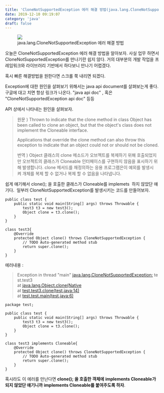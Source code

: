 ```yaml
---
title: 'CloneNotSupportedException 에러 해결 방법(java.lang.CloneNotSupportedException)'
date: 2019-12-10 09:19:07
category: 'java'
draft: false
---
```


<figure class="imageblock alignCenter" data-origin-width="0" data-origin-height="0"><span data-url="https://blog.kakaocdn.net/dn/bkishx/btqAlQ2UlrA/IujPDs4mgQfam3wadS2Kr0/img.png" data-lightbox="lightbox" data-alt="java.lang.CloneNotSupportedException 에러 해결 방법"><img src="https://blog.kakaocdn.net/dn/bkishx/btqAlQ2UlrA/IujPDs4mgQfam3wadS2Kr0/img.png" srcset="https://img1.daumcdn.net/thumb/R1280x0/?scode=mtistory2&amp;fname=https%3A%2F%2Fblog.kakaocdn.net%2Fdn%2Fbkishx%2FbtqAlQ2UlrA%2FIujPDs4mgQfam3wadS2Kr0%2Fimg.png" data-origin-width="0" data-origin-height="0"></span><figcaption>java.lang.CloneNotSupportedException 에러 해결 방법</figcaption></figure>

오늘은 CloneNotSupportedException 에러 해결 방법을 알아보자. 사실 업무 하면서 CloneNotSupportedException를 만나기란 쉽지 않다. 거의 대부분의 개발 작업을 프레임워크와 라이브러리 기반에서 하다보니 만나기 어렵겠다. 

혹시 빠른 해결방법을 원한다면 스크롤 쭉 내리면 되겠다.

Exception에 대한 원인을 살펴보기 위해서는 java api document를 살펴보는게 좋다. 구글에 대고 치면 항상 링크가 나온다. "java api doc" , 혹은 "CloneNotSupportedException api doc" 등등 

API 상에서 나타내는 원인을 살펴보자.

> 원문 ) Thrown to indicate that the clone method in class Object has been called to clone an object, but that the object's class does not implement the Cloneable interface.  
>   
> Applications that override the clone method can also throw this exception to indicate that an object could not or should not be cloned.  
>   
> 번역 ) Object 클래스의 clone 메소드가 오브젝트를 복제하기 위해 호출되었지만 오브젝트의 클래스가 Cloneable 인터페이스를 구현하지 않음을 표시하기 위해 발생합니다. clone 메서드를 재정의하는 응용 프로그램은이 예외를 발생시켜 개체를 복제 할 수 없거나 복제 할 수 없음을 나타냅니다.

쉽게 얘기해서 clone(); 을 호출한 클래스가 Cloneable를 implemets  하지 않았단 얘기다.  일부러 CloneNotSupportedException를 발생시키는 코드를 만들어보자.

    public class test {
    	public static void main(String[] args) throws Throwable {
    		test3 t3 = new test3();
    		Object clone = t3.clone();
    	}
    }
    
    class test3{
    	@Override
    	protected Object clone() throws CloneNotSupportedException {
    		// TODO Auto-generated method stub
    		return super.clone();
    	}	
    }

에러내용 :

> Exception in thread "main" [java.lang.CloneNotSupportedException:](java.lang.CloneNotSupportedException:) test.test3  
> at [java.lang.Object.clone(Native](java.lang.Object.clone(Native) Method)  
> at [test.test3.clone(test.java:14)](test.test3.clone(test.java:14))  
> at [test.test.main(test.java:6)](test.test.main(test.java:6))

    package test;
    
    public class test {
    	public static void main(String[] args) throws Throwable {
    		test3 t3 = new test3();
    		Object clone = t3.clone();
    	}
    }
    
    class test3 implements Cloneable{
    	@Override
    	protected Object clone() throws CloneNotSupportedException {
    		// TODO Auto-generated method stub
    		return super.clone();
    	}	
    }
    

혹시라도 이 에러를 만난다면 **clone(); 을 호출한 객체에** **implements Cloneable가 되지 않았단 얘기니까** **implements Cloneable를 붙여주도록 하자**.
